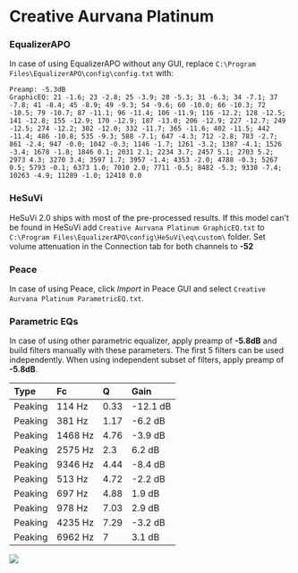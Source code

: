 # Creative Aurvana Platinum

### EqualizerAPO
In case of using EqualizerAPO without any GUI, replace `C:\Program Files\EqualizerAPO\config\config.txt`
with:
```
Preamp: -5.3dB
GraphicEQ: 21 -1.6; 23 -2.8; 25 -3.9; 28 -5.3; 31 -6.3; 34 -7.1; 37 -7.8; 41 -8.4; 45 -8.9; 49 -9.3; 54 -9.6; 60 -10.0; 66 -10.3; 72 -10.5; 79 -10.7; 87 -11.1; 96 -11.4; 106 -11.9; 116 -12.2; 128 -12.5; 141 -12.8; 155 -12.9; 170 -12.9; 187 -13.0; 206 -12.9; 227 -12.7; 249 -12.5; 274 -12.2; 302 -12.0; 332 -11.7; 365 -11.6; 402 -11.5; 442 -11.4; 486 -10.8; 535 -9.3; 588 -7.1; 647 -4.3; 712 -2.8; 783 -2.7; 861 -2.4; 947 -0.0; 1042 -0.3; 1146 -1.7; 1261 -3.2; 1387 -4.1; 1526 -3.4; 1678 -1.8; 1846 0.1; 2031 2.1; 2234 3.7; 2457 5.1; 2703 5.2; 2973 4.3; 3270 3.4; 3597 1.7; 3957 -1.4; 4353 -2.0; 4788 -0.3; 5267 0.5; 5793 -0.1; 6373 1.0; 7010 2.0; 7711 -0.5; 8482 -5.3; 9330 -7.4; 10263 -4.9; 11289 -1.0; 12418 0.0
```

### HeSuVi
HeSuVi 2.0 ships with most of the pre-processed results. If this model can't be found in HeSuVi add
`Creative Aurvana Platinum GraphicEQ.txt` to `C:\Program Files\EqualizerAPO\config\HeSuVi\eq\custom\` folder.
Set volume attenuation in the Connection tab for both channels to **-52**

### Peace
In case of using Peace, click *Import* in Peace GUI and select `Creative Aurvana Platinum ParametricEQ.txt`.

### Parametric EQs
In case of using other parametric equalizer, apply preamp of **-5.8dB** and build filters manually
with these parameters. The first 5 filters can be used independently.
When using independent subset of filters, apply preamp of **-5.8dB**.

| Type    | Fc      |    Q | Gain     |
|:--------|:--------|:-----|:---------|
| Peaking | 114 Hz  | 0.33 | -12.1 dB |
| Peaking | 381 Hz  | 1.17 | -6.2 dB  |
| Peaking | 1468 Hz | 4.76 | -3.9 dB  |
| Peaking | 2575 Hz | 2.3  | 6.2 dB   |
| Peaking | 9346 Hz | 4.44 | -8.4 dB  |
| Peaking | 513 Hz  | 4.72 | -2.2 dB  |
| Peaking | 697 Hz  | 4.88 | 1.9 dB   |
| Peaking | 978 Hz  | 7.03 | 2.9 dB   |
| Peaking | 4235 Hz | 7.29 | -3.2 dB  |
| Peaking | 6962 Hz | 7    | 3.1 dB   |

![](https://raw.githubusercontent.com/jaakkopasanen/AutoEq/master/results/rtings/sbaf-serious/Creative%20Aurvana%20Platinum/Creative%20Aurvana%20Platinum.png)